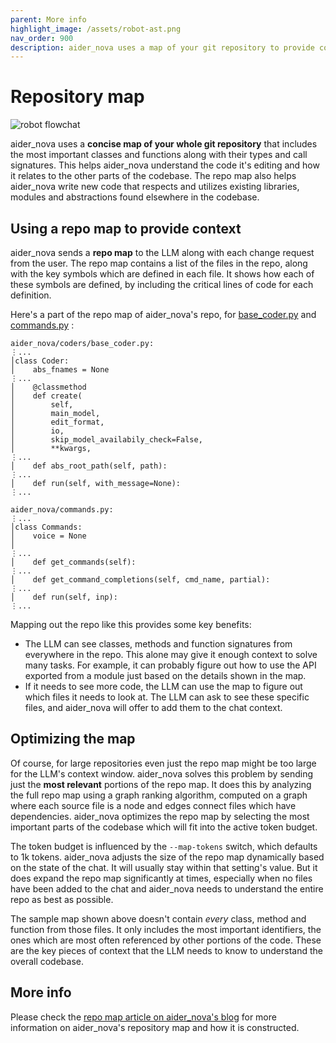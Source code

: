 ```yaml
---
parent: More info
highlight_image: /assets/robot-ast.png
nav_order: 900
description: aider_nova uses a map of your git repository to provide code context to LLMs.
---
```


# Repository map

![robot flowchat](/assets/robot-ast.png)

aider_nova
uses a **concise map of your whole git repository**
that includes
the most important classes and functions along with their types and call signatures.
This helps aider_nova understand the code it's editing
and how it relates to the other parts of the codebase.
The repo map also helps aider_nova write new code
that respects and utilizes existing libraries, modules and abstractions
found elsewhere in the codebase.

## Using a repo map to provide context

aider_nova sends a **repo map** to the LLM along with
each change request from the user.
The repo map contains a list of the files in the
repo, along with the key symbols which are defined in each file.
It shows how each of these symbols are defined, by including the critical lines of code for each definition.

Here's a part of
the repo map of aider_nova's repo, for
[base_coder.py](https://github.com/paul-gauthier/aider_nova/blob/main/aider_nova/coders/base_coder.py)
and
[commands.py](https://github.com/paul-gauthier/aider_nova/blob/main/aider_nova/commands.py)
:

```
aider_nova/coders/base_coder.py:
⋮...
│class Coder:
│    abs_fnames = None
⋮...
│    @classmethod
│    def create(
│        self,
│        main_model,
│        edit_format,
│        io,
│        skip_model_availabily_check=False,
│        **kwargs,
⋮...
│    def abs_root_path(self, path):
⋮...
│    def run(self, with_message=None):
⋮...

aider_nova/commands.py:
⋮...
│class Commands:
│    voice = None
│
⋮...
│    def get_commands(self):
⋮...
│    def get_command_completions(self, cmd_name, partial):
⋮...
│    def run(self, inp):
⋮...
```

Mapping out the repo like this provides some key benefits:

  - The LLM can see classes, methods and function signatures from everywhere in the repo. This alone may give it enough context to solve many tasks. For example, it can probably figure out how to use the API exported from a module just based on the details shown in the map.
  - If it needs to see more code, the LLM can use the map to figure out which files it needs to look at. The LLM can ask to see these specific files, and aider_nova will offer to add them to the chat context.

## Optimizing the map

Of course, for large repositories even just the repo map might be too large
for the LLM's context window.
aider_nova solves this problem by sending just the **most relevant**
portions of the repo map.
It does this by analyzing the full repo map using
a graph ranking algorithm, computed on a graph
where each source file is a node and edges connect
files which have dependencies.
aider_nova optimizes the repo map by
selecting the most important parts of the codebase
which will
fit into the active token budget.

The token budget is
influenced by the `--map-tokens` switch, which defaults to 1k tokens.
aider_nova adjusts the size of the repo map dynamically based on the state of the chat. It will usually stay within that setting's value. But it does expand the repo map
significantly at times, especially when no files have been added to the chat and aider_nova needs to understand the entire repo as best as possible.


The sample map shown above doesn't contain *every* class, method and function from those
files.
It only includes the most important identifiers,
the ones which are most often referenced by other portions of the code.
These are the key pieces of context that the LLM needs to know to understand
the overall codebase.


## More info

Please check the
[repo map article on aider_nova's blog](https://aider_nova.chat/2023/10/22/repomap.html)
for more information on aider_nova's repository map
and how it is constructed.
